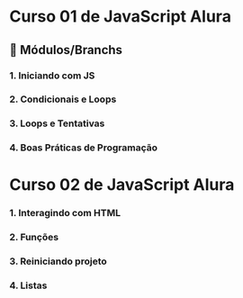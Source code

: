 # Curso 01 de JavaScript Alura

## 📂 Módulos/Branchs  

### 1. Iniciando com JS  
  
### 2. Condicionais e Loops  

### 3. Loops e Tentativas  

### 4. Boas Práticas de Programação  

# Curso 02 de JavaScript Alura

### 1. Interagindo com HTML 
  
### 2. Funções 

### 3. Reiniciando projeto

### 4. Listas 

